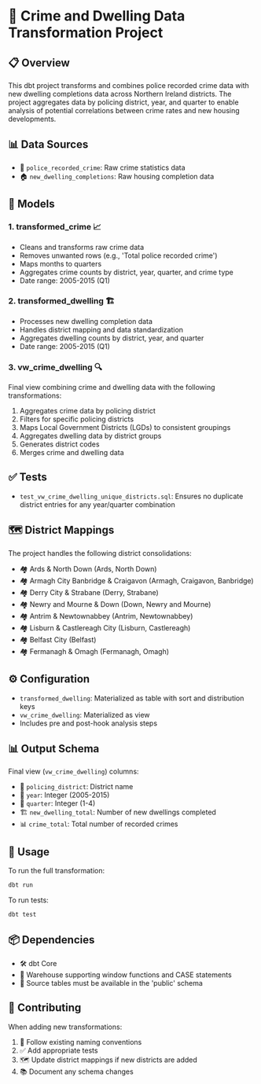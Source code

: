 # 🏢 Crime and Dwelling Data Transformation Project

## 📋 Overview
This dbt project transforms and combines police recorded crime data with new dwelling completions data across Northern Ireland districts. The project aggregates data by policing district, year, and quarter to enable analysis of potential correlations between crime rates and new housing developments.

## 📊 Data Sources
- 🚓 `police_recorded_crime`: Raw crime statistics data
- 🏠 `new_dwelling_completions`: Raw housing completion data

## 🔄 Models
### 1. transformed_crime 📈
- Cleans and transforms raw crime data
- Removes unwanted rows (e.g., 'Total police recorded crime')
- Maps months to quarters
- Aggregates crime counts by district, year, quarter, and crime type
- Date range: 2005-2015 (Q1)

### 2. transformed_dwelling 🏗️
- Processes new dwelling completion data
- Handles district mapping and data standardization
- Aggregates dwelling counts by district, year, and quarter
- Date range: 2005-2015 (Q1)

### 3. vw_crime_dwelling 🔍
Final view combining crime and dwelling data with the following transformations:
1. Aggregates crime data by policing district
2. Filters for specific policing districts
3. Maps Local Government Districts (LGDs) to consistent groupings
4. Aggregates dwelling data by district groups
5. Generates district codes
6. Merges crime and dwelling data

## ✅ Tests
- `test_vw_crime_dwelling_unique_districts.sql`: Ensures no duplicate district entries for any year/quarter combination

## 🗺️ District Mappings
The project handles the following district consolidations:
- 🏘️ Ards & North Down (Ards, North Down)
- 🏘️ Armagh City Banbridge & Craigavon (Armagh, Craigavon, Banbridge)
- 🏘️ Derry City & Strabane (Derry, Strabane)
- 🏘️ Newry and Mourne & Down (Down, Newry and Mourne)
- 🏘️ Antrim & Newtownabbey (Antrim, Newtownabbey)
- 🏘️ Lisburn & Castlereagh City (Lisburn, Castlereagh)
- 🏘️ Belfast City (Belfast)
- 🏘️ Fermanagh & Omagh (Fermanagh, Omagh)

## ⚙️ Configuration
- `transformed_dwelling`: Materialized as table with sort and distribution keys
- `vw_crime_dwelling`: Materialized as view
- Includes pre and post-hook analysis steps

## 📊 Output Schema
Final view (`vw_crime_dwelling`) columns:
- 📍 `policing_district`: District name
- 📅 `year`: Integer (2005-2015)
- 🔄 `quarter`: Integer (1-4)
- 🏗️ `new_dwelling_total`: Number of new dwellings completed
- 📊 `crime_total`: Total number of recorded crimes

## 🚀 Usage
To run the full transformation:
```bash
dbt run
```
To run tests:
```bash
dbt test
```

## 📦 Dependencies
- 🛠️ dbt Core
- 💾 Warehouse supporting window functions and CASE statements
- 📁 Source tables must be available in the 'public' schema

## 👥 Contributing
When adding new transformations:
1. 📝 Follow existing naming conventions
2. ✅ Add appropriate tests
3. 🗺️ Update district mappings if new districts are added
4. 📚 Document any schema changes
